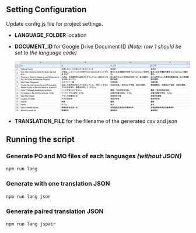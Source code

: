 ## Setting Configuration

Update config.js file for project settings.
   
   - **LANGUAGE_FOLDER** location

   - **DOCUMENT_ID** for Google Drive Document ID 
      *(Note: row 1 should be set to the language code)*

      ![Google SpreadSheet Format](img/sheet-format.png)

   - **TRANSLATION_FILE** for the filename of the generated csv and json

## Running the script

### Generate PO and MO files of each languages *(without JSON)*
```
npm run lang
```

### Generate with one **translation JSON**
```
npm run lang json
```

### Generate paired **translation JSON**
```
npm run lang jspair
```